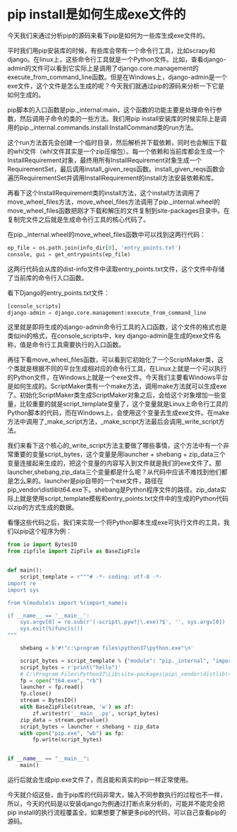 # pip install是如何生成exe文件的

今天我们来通过分析pip的源码来看下pip是如何为一些库生成exe文件的。

平时我们用pip安装库的时候，有些库会带有一个命令行工具，比如scrapy和django。在linux上，这些命令行工具就是一个Python文件。比如，查看django-admin的文件可以看到它实际上是调用了django.core.management的execute_from_command_line函数。但是在Windows上，django-admin是一个exe文件，这个文件是怎么生成的呢？今天我们就通过pip的源码来分析一下它是如何生成的。

pip脚本的入口函数是pip._internal:main，这个函数的功能主要是处理命令行参数，然后调用子命令的类的一些方法。我们用pip install安装库的时候实际上是调用的pip._internal.commands.install:InstallCommand类的run方法。

这个run方法首先会创建一个临时目录，然后解析并下载依赖，同时也会解压下载的whl文件（whl文件其实是一个zip压缩包）。每一个依赖和当前库都会生成一个InstallRequirement对象，最终用所有InstallRequirement对象生成一个RequirementSet，最后调用install_given_reqs函数。install_given_reqs函数会遍历RequirementSet并调用InstallRequirement的install方法安装依赖和库。

再看下这个InstallRequirement类的install方法，这个install方法调用了move_wheel_files方法，move_wheel_files方法调用了pip._internal.wheel的move_wheel_files函数把刚才下载和解压的文件复制到site-packages目录中。在复制完文件之后就是生成命令行工具的核心代码了。

在pip._internal.wheel的move_wheel_files函数中可以找到这两行代码：

```python
ep_file = os.path.join(info_dir[0], 'entry_points.txt')
console, gui = get_entrypoints(ep_file)
```

这两行代码会从库的dist-info文件中读取entry_points.txt文件，这个文件中存储了当前库的命令行入口函数。

看下Django的entry_points.txt文件：

```python
[console_scripts]
django-admin = django.core.management:execute_from_command_line
```

这里就是即将生成的django-admin命令行工具的入口函数，这个文件的格式也是类似ini的格式，在console_scripts中，key django-admin是生成的exe文件名称，值是命令行工具需要执行的入口函数。

再往下看move_wheel_files函数，可以看到它初始化了一个ScriptMaker类，这个类就是根据不同的平台生成相对应的命令行工具，在Linux上就是一个可以执行的Python文件，在Windows上就是一个exe文件。今天我们主要看Windows平台是如何生成的。ScriptMaker类有一个make方法，调用make方法就可以生成exe了。初始化ScriptMaker类生成ScriptMaker对象之后，会给这个对象增加一些变量，比较重要的就是script_template变量了，这个变量就是Linux上命令行工具的Python脚本的代码，而在Windows上，会使用这个变量去生成exe文件。在make方法中调用了_make_script方法，_make_script方法最后会调用_write_script方法。

我们来看下这个核心的_write_script方法主要做了哪些事情，这个方法中有一个非常重要的变量script_bytes，这个变量是用launcher + shebang + zip_data三个变量连接起来生成的，把这个变量的内容写入到文件就是我们的exe文件了。那launcher,shebang,zip_data三个变量都是什么呢？从代码中应该不难找到他们都是怎么来的。launcher是pip自带的一个exe文件，路径在pip\_vendor\distlib\t64.exe下。shebang是Python程序文件的路径。zip_data实际上就是使用script_template模板和entry_points.txt文件中的生成的Python代码以zip的方式生成的数据。

看懂这些代码之后，我们来实现一个将Python脚本生成exe可执行文件的工具，我们以pip这个程序为例：

```python
from io import BytesIO
from zipfile import ZipFile as BaseZipFile


def main():
    script_template = r"""# -*- coding: utf-8 -*-
import re
import sys

from %(module)s import %(import_name)s

if __name__ == '__main__':
    sys.argv[0] = re.sub(r'(-script\.pyw?|\.exe)?$', '', sys.argv[0])
    sys.exit(%(func)s())
"""

    shebang = b'#!"c:\program files\python37\python.exe"\n'

    script_bytes = script_template % {"module": "pip._internal", "import_name": "main", "func": "main"}
    script_bytes = r'print("hello")'
    # C:\Program Files\Python37\Lib\site-packages\pip\_vendor\distlib\t64.exe
    fp = open("t64.exe", "rb")
    launcher = fp.read()
    fp.close()
    stream = BytesIO()
    with BaseZipFile(stream, 'w') as zf:
        zf.writestr('__main__.py', script_bytes)
    zip_data = stream.getvalue()
    script_bytes = launcher + shebang + zip_data
    with open("pip.exe", "wb") as fp:
        fp.write(script_bytes)


if __name__ == "__main__":
    main()

```

运行后就会生成pip.exe文件了，而且能和真实的pip一样正常使用。

今天就介绍这些，由于pip库的代码非常大，输入不同参数执行的过程也不一样，所以，今天的代码是以安装django为例通过打断点来分析的，可能并不能完全把pip install的执行流程覆盖全，如果想要了解更多pip的代码，可以自己查看pip的源码。

